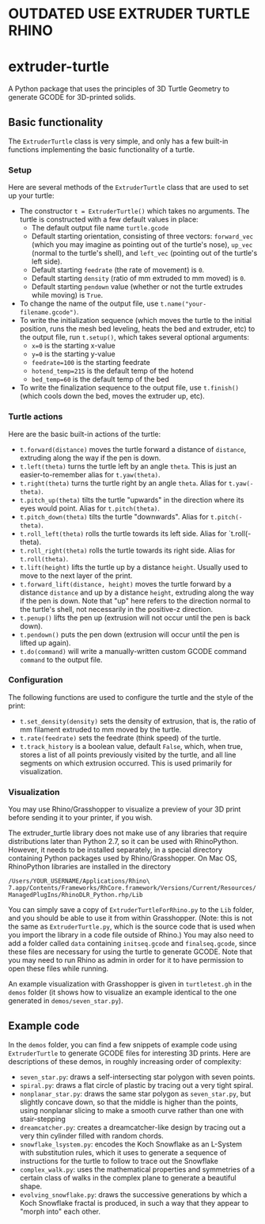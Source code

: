 # OUTDATED USE EXTRUDER TURTLE RHINO


# extruder-turtle

A Python package that uses the principles of 3D Turtle Geometry to generate GCODE for 3D-printed solids.

## Basic functionality

The `ExtruderTurtle` class is very simple, and only has a few built-in functions implementing the basic functionality of a turtle.

### Setup

Here are several methods of the `ExtruderTurtle` class that are used to set up your turtle:

- The constructor `t = ExtruderTurtle()` which takes no arguments. The turtle is constructed with a few default values in place:
    - The default output file name `turtle.gcode`
    - Default starting orientation, consisting of three vectors: `forward_vec` (which you may imagine as pointing out of the turtle's nose), `up_vec` (normal to the turtle's shell), and `left_vec` (pointing out of the turtle's left side).
    - Default starting `feedrate` (the rate of movement) is `0`.
    - Default starting `density` (ratio of mm extruded to mm moved) is `0`.
    - Default starting `pendown` value (whether or not the turtle extrudes while moving) is `True`.
- To change the name of the output file, use `t.name("your-filename.gcode")`.
- To write the initialization sequence (which moves the turtle to the initial position, runs the mesh bed leveling, heats the bed and extruder, etc) to the output file, run `t.setup()`, which takes several optional arguments:
    - `x=0` is the starting x-value
    - `y=0` is the starting y-value
    - `feedrate=100` is the starting feedrate
    - `hotend_temp=215` is the default temp of the hotend
    - `bed_temp=60` is the default temp of the bed
- To write the finalization sequence to the output file, use `t.finish()` (which cools down the bed, moves the extruder up, etc).

### Turtle actions

Here are the basic built-in actions of the turtle:

- `t.forward(distance)` moves the turtle forward a distance of `distance`, extruding along the way if the pen is down.
- `t.left(theta)` turns the turtle left by an angle `theta`. This is just an easier-to-remember alias for `t.yaw(theta)`.
- `t.right(theta)` turns the turtle right by an angle `theta`. Alias for `t.yaw(-theta)`.
- `t.pitch_up(theta)` tilts the turtle "upwards" in the direction where its eyes would point. Alias for `t.pitch(theta)`.
- `t.pitch_down(theta)` tilts the turtle "downwards". Alias for `t.pitch(-theta)`.
- `t.roll_left(theta)` rolls the turtle towards its left side. Alias for `t.roll(-theta).
- `t.roll_right(theta)` rolls the turtle towards its right side. Alias for `t.roll(theta)`.
- `t.lift(height)` lifts the turtle up by a distance `height`. Usually used to move to the next layer of the print.
- `t.forward_lift(distance, height)` moves the turtle forward by a distance `distance` and up by a distance `height`, extruding along the way if the pen is down. Note that "up" here refers to the direction normal to the turtle's shell, not necessarily in the positive-z direction.
- `t.penup()` lifts the pen up (extrusion will not occur until the pen is back down).
- `t.pendown()` puts the pen down (extrusion will occur until the pen is lifted up again).
- `t.do(command)` will write a manually-written custom GCODE command `command` to the output file.

### Configuration

The following functions are used to configure the turtle and the style of the print:

- `t.set_density(density)` sets the density of extrusion, that is, the ratio of mm filament extruded to mm moved by the turtle.
- `t.rate(feedrate)` sets the feedrate (think speed) of the turtle.
- `t.track_history` is a boolean value, default `False`, which, when true, stores a list of all points previously visited by the turtle, and all line segments on which extrusion occurred. This is used primarily for visualization.

### Visualization

You may use Rhino/Grasshopper to visualize a preview of your 3D print before sending it to your printer, if you wish. 

The extruder_turtle library does not make use of any libraries that require distributions later than Python 2.7, so it can be used with RhinoPython. However, it needs to be installed separately, in a special directory containing Python packages used by Rhino/Grasshopper. On Mac OS, RhinoPython libraries are installed in the directory

`/Users/YOUR_USERNAME/Applications/Rhino\ 7.app/Contents/Frameworks/RhCore.framework/Versions/Current/Resources/ManagedPlugIns/RhinoDLR_Python.rhp/Lib`

You can simply save a copy of `ExtruderTurtleForRhino.py` to the `Lib` folder, and you should be able to use it from within Grasshopper. (Note: this is not the same as `ExtruderTurtle.py`, which is the source code that is used when you import the library in a code file outside of Rhino.) You may also need to add a folder called `data` containing `initseq.gcode` and `finalseq.gcode`, since these files are necessary for using the turtle to generate GCODE. Note that you may need to run Rhino as admin in order for it to have permission to open these files while running.

An example visualization with Grasshopper is given in `turtletest.gh` in the `demos` folder (it shows how to visualize an example identical to the one generated in `demos/seven_star.py`).

## Example code

In the `demos` folder, you can find a few snippets of example code using `ExtruderTurtle` to generate GCODE files for interesting 3D prints. Here are descriptions of these demos, in roughly increasing order of complexity:

- `seven_star.py`: draws a self-intersecting star polygon with seven points.
- `spiral.py`: draws a flat circle of plastic by tracing out a very tight spiral.
- `nonplanar_star.py`: draws the same star polygon as `seven_star.py`, but slightly concave down, so that the middle is higher than the points, using nonplanar slicing to make a smooth curve rather than one with stair-stepping
- `dreamcatcher.py`: creates a dreamcatcher-like design by tracing out a very thin cylinder filled with random chords.
- `snowflake_lsystem.py`: encodes the Koch Snowflake as an L-System with substitution rules, which it uses to generate a sequence of instructions for the turtle to follow to trace out the Snowflake
- `complex_walk.py`: uses the mathematical properties and symmetries of a certain class of walks in the complex plane to generate a beautiful shape.
- `evolving_snowflake.py`: draws the successive generations by which a Koch Snowflake fractal is produced, in such a way that they appear to "morph into" each other.
